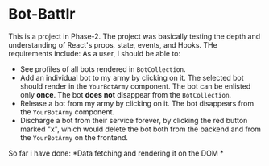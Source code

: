 # Bot-Battlr
This is a project in Phase-2. The project was basically testing the depth and understanding of React's props, state, events, and Hooks. THe requirements include:
    As a user, I should be able to:

- See profiles of all bots rendered in `BotCollection`.
- Add an individual bot to my army by clicking on it. The selected bot should
  render in the `YourBotArmy` component. The bot can be enlisted only **once**.
  The bot **does not** disappear from the `BotCollection`.
- Release a bot from my army by clicking on it. The bot disappears from the
  `YourBotArmy` component.
- Discharge a bot from their service forever, by clicking the red button marked
  "x", which would delete the bot both from the backend and from the
  `YourBotArmy` on the frontend.


So far i have done:
    *Data fetching and rendering it on the DOM
    *
